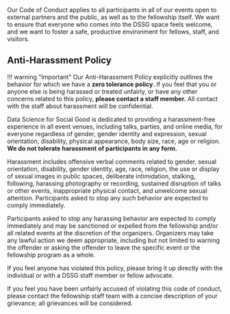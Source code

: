 Our Code of Conduct applies to all participants in all of our events
open to external partners and the public, as well as to the fellowship
itself.
We want to ensure that everyone who comes into the DSSG space feels
welcome, and we want to foster a safe, productive environment for
fellows, staff, and visitors.


## Anti-Harassment Policy
!!! warning "Important"
    Our Anti-Harassment Policy explicitly outlines the behavior for
    which we have a **zero tolerance policy**.
    If you feel that you or anyone else is being harassed or treated
    unfairly, or have any other concerns related to this policy,
    **please contact a staff member.** All contact with
    the staff about harassment will be confidential.

Data Science for Social Good is dedicated to providing a
harassment-free experience in all event venues, including talks,
parties, and online media, for everyone regardless of gender, gender
identity and expression, sexual orientation, disability, physical
appearance, body size, race, age or religion. **We do not tolerate
harassment of participants in any form.**

Harassment includes offensive verbal comments related to gender,
sexual orientation, disability, gender identity, age, race, religion,
the use or display of sexual images in public spaces, deliberate
intimidation, stalking, following, harassing photography or recording,
sustained disruption of talks or other events, inappropriate physical
contact, and unwelcome sexual attention. Participants asked to stop
any such behavior are expected to comply immediately.

Participants asked to stop any harassing behavior are expected to
comply immediately and may be sanctioned or expelled from the
fellowship and/or all related events at the discretion of the
organizers. Organizers may take any lawful action we deem appropriate,
including but not limited to warning the offender or asking the
offender to leave the specific event or the fellowship program as a
whole.

If you feel anyone has violated this policy, please bring it up
directly with the individual or with a DSSG staff member or fellow
advocate.

If you feel you have been unfairly accused of violating this code of
conduct, please contact the fellowship staff team with a concise
description of your grievance; all grievances will be considered.
